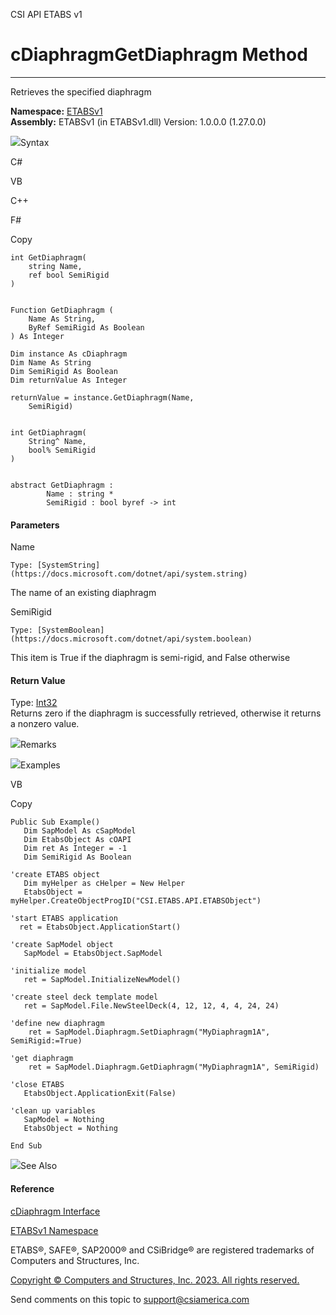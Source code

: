 ﻿

CSI API ETABS v1

# cDiaphragmGetDiaphragm Method  
  
---  
  
Retrieves the specified diaphragm

**Namespace:** [ETABSv1](2780f1b8-2033-5289-2298-1cdb2a7508d9.htm)  
**Assembly:** ETABSv1 (in ETABSv1.dll) Version: 1.0.0.0 (1.27.0.0)

![](../icons/SectionExpanded.png)Syntax

C#

VB

C++

F#

Copy

    
    
    int GetDiaphragm(
    	string Name,
    	ref bool SemiRigid
    )
    
    
    Function GetDiaphragm ( 
    	Name As String,
    	ByRef SemiRigid As Boolean
    ) As Integer
    
    Dim instance As cDiaphragm
    Dim Name As String
    Dim SemiRigid As Boolean
    Dim returnValue As Integer
    
    returnValue = instance.GetDiaphragm(Name, 
    	SemiRigid)
    
    
    int GetDiaphragm(
    	String^ Name, 
    	bool% SemiRigid
    )
    
    
    abstract GetDiaphragm : 
            Name : string * 
            SemiRigid : bool byref -> int 
    

#### Parameters

Name

    Type: [SystemString](https://docs.microsoft.com/dotnet/api/system.string)  
The name of an existing diaphragm

SemiRigid

    Type: [SystemBoolean](https://docs.microsoft.com/dotnet/api/system.boolean)  
This item is True if the diaphragm is semi-rigid, and False otherwise

#### Return Value

Type: [Int32](https://docs.microsoft.com/dotnet/api/system.int32)  
Returns zero if the diaphragm is successfully retrieved, otherwise it returns
a nonzero value.

![](../icons/SectionExpanded.png)Remarks

![](../icons/SectionExpanded.png)Examples

VB

Copy

    
    
    Public Sub Example()
       Dim SapModel As cSapModel
       Dim EtabsObject As cOAPI
       Dim ret As Integer = -1
       Dim SemiRigid As Boolean
    
    'create ETABS object
       Dim myHelper as cHelper = New Helper
       EtabsObject = myHelper.CreateObjectProgID("CSI.ETABS.API.ETABSObject")
    
    'start ETABS application
      ret = EtabsObject.ApplicationStart()
    
    'create SapModel object
       SapModel = EtabsObject.SapModel
    
    'initialize model
       ret = SapModel.InitializeNewModel()
    
    'create steel deck template model
       ret = SapModel.File.NewSteelDeck(4, 12, 12, 4, 4, 24, 24)
    
    'define new diaphragm
        ret = SapModel.Diaphragm.SetDiaphragm("MyDiaphragm1A", SemiRigid:=True)
    
    'get diaphragm
        ret = SapModel.Diaphragm.GetDiaphragm("MyDiaphragm1A", SemiRigid)
    
    'close ETABS
       EtabsObject.ApplicationExit(False)
    
    'clean up variables
       SapModel = Nothing
       EtabsObject = Nothing
    
    End Sub

![](../icons/SectionExpanded.png)See Also

#### Reference

[cDiaphragm Interface](079a559a-53b7-899a-df5b-92826a589cd7.htm)

[ETABSv1 Namespace](2780f1b8-2033-5289-2298-1cdb2a7508d9.htm)

ETABS®, SAFE®, SAP2000® and CSiBridge® are registered trademarks of Computers
and Structures, Inc.  

[Copyright © Computers and Structures, Inc. 2023. All rights
reserved.](http://www.csiamerica.com)

Send comments on this topic to
[support@csiamerica.com](mailto:support%40csiamerica.com?Subject=CSI%20API%20ETABS%20v1)

